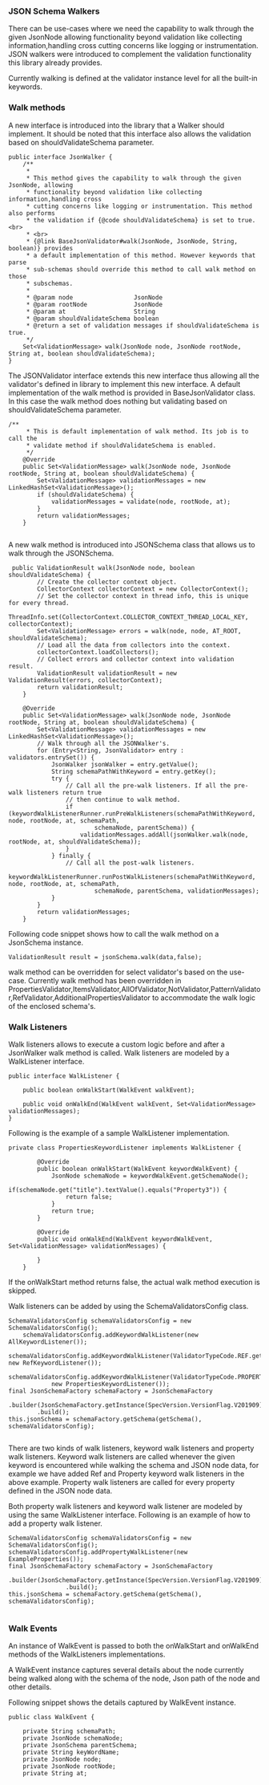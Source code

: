 ### JSON Schema Walkers

There can be use-cases where we need the capability to walk through the given JsonNode allowing functionality beyond validation like collecting information,handling cross cutting concerns like logging or instrumentation. JSON walkers were introduced to complement the validation functionality this library already provides.

Currently walking is defined at the validator instance level for all the built-in keywords.

### Walk methods

A new interface is introduced into the library that a Walker should implement. It should be noted that this interface also allows the validation based on shouldValidateSchema parameter.

```
public interface JsonWalker {
    /**
     * 
     * This method gives the capability to walk through the given JsonNode, allowing
     * functionality beyond validation like collecting information,handling cross
     * cutting concerns like logging or instrumentation. This method also performs
     * the validation if {@code shouldValidateSchema} is set to true. <br>
     * <br>
     * {@link BaseJsonValidator#walk(JsonNode, JsonNode, String, boolean)} provides
     * a default implementation of this method. However keywords that parse
     * sub-schemas should override this method to call walk method on those
     * subschemas.
     * 
     * @param node                 JsonNode
     * @param rootNode             JsonNode
     * @param at                   String
     * @param shouldValidateSchema boolean
     * @return a set of validation messages if shouldValidateSchema is true.
     */
    Set<ValidationMessage> walk(JsonNode node, JsonNode rootNode, String at, boolean shouldValidateSchema);
}

```

The JSONValidator interface extends this new interface thus allowing all the validator's defined in library to implement this new interface. A default implementation of the walk method is provided in BaseJsonValidator class. In this case the walk method does nothing but validating based on shouldValidateSchema parameter.

```
/**
     * This is default implementation of walk method. Its job is to call the
     * validate method if shouldValidateSchema is enabled.
     */
    @Override
    public Set<ValidationMessage> walk(JsonNode node, JsonNode rootNode, String at, boolean shouldValidateSchema) {
        Set<ValidationMessage> validationMessages = new LinkedHashSet<ValidationMessage>();
        if (shouldValidateSchema) {
            validationMessages = validate(node, rootNode, at);
        }
        return validationMessages;
    }
    
```

A new walk method is introduced into JSONSchema class that allows us to walk through the JSONSchema.

```
 public ValidationResult walk(JsonNode node, boolean shouldValidateSchema) {
        // Create the collector context object.
        CollectorContext collectorContext = new CollectorContext();
        // Set the collector context in thread info, this is unique for every thread.
        ThreadInfo.set(CollectorContext.COLLECTOR_CONTEXT_THREAD_LOCAL_KEY, collectorContext);
        Set<ValidationMessage> errors = walk(node, node, AT_ROOT, shouldValidateSchema);
        // Load all the data from collectors into the context.
        collectorContext.loadCollectors();
        // Collect errors and collector context into validation result.
        ValidationResult validationResult = new ValidationResult(errors, collectorContext);
        return validationResult;
    }
    
    @Override
    public Set<ValidationMessage> walk(JsonNode node, JsonNode rootNode, String at, boolean shouldValidateSchema) {
        Set<ValidationMessage> validationMessages = new LinkedHashSet<ValidationMessage>();
        // Walk through all the JSONWalker's.
        for (Entry<String, JsonValidator> entry : validators.entrySet()) {
            JsonWalker jsonWalker = entry.getValue();
            String schemaPathWithKeyword = entry.getKey();
            try {
                // Call all the pre-walk listeners. If all the pre-walk listeners return true
                // then continue to walk method.
                if (keywordWalkListenerRunner.runPreWalkListeners(schemaPathWithKeyword, node, rootNode, at, schemaPath,
                        schemaNode, parentSchema)) {
                    validationMessages.addAll(jsonWalker.walk(node, rootNode, at, shouldValidateSchema));
                }
            } finally {
                // Call all the post-walk listeners.
                keywordWalkListenerRunner.runPostWalkListeners(schemaPathWithKeyword, node, rootNode, at, schemaPath,
                        schemaNode, parentSchema, validationMessages);
            }
        }
        return validationMessages;
    }
```
Following code snippet shows how to call the walk method on a JsonSchema instance.

```
ValidationResult result = jsonSchema.walk(data,false);

```

walk method can be overridden for select validator's based on the use-case. Currently walk method has been overridden in PropertiesValidator,ItemsValidator,AllOfValidator,NotValidator,PatternValidator,RefValidator,AdditionalPropertiesValidator to accommodate the walk logic of the enclosed schema's.

### Walk Listeners 

Walk listeners allows to execute a custom logic before and after a JsonWalker walk method is called. Walk listeners are modeled by a WalkListener interface.

```
public interface WalkListener {

    public boolean onWalkStart(WalkEvent walkEvent);

    public void onWalkEnd(WalkEvent walkEvent, Set<ValidationMessage> validationMessages);
}
```

Following is the example of a sample WalkListener implementation.

```
private class PropertiesKeywordListener implements WalkListener {

        @Override
        public boolean onWalkStart(WalkEvent keywordWalkEvent) {
            JsonNode schemaNode = keywordWalkEvent.getSchemaNode();
            if(schemaNode.get("title").textValue().equals("Property3")) {
                return false;
            }
            return true;
        }

        @Override
        public void onWalkEnd(WalkEvent keywordWalkEvent, Set<ValidationMessage> validationMessages) {
            
        }
    }
```
If the onWalkStart method returns false, the actual walk method execution is skipped.

Walk listeners can be added by using the SchemaValidatorsConfig class.

```
SchemaValidatorsConfig schemaValidatorsConfig = new SchemaValidatorsConfig();
    schemaValidatorsConfig.addKeywordWalkListener(new AllKeywordListener());
    schemaValidatorsConfig.addKeywordWalkListener(ValidatorTypeCode.REF.getValue(), new RefKeywordListener());
    schemaValidatorsConfig.addKeywordWalkListener(ValidatorTypeCode.PROPERTIES.getValue(),
            new PropertiesKeywordListener());
final JsonSchemaFactory schemaFactory = JsonSchemaFactory
        .builder(JsonSchemaFactory.getInstance(SpecVersion.VersionFlag.V201909)).addMetaSchema(metaSchema)
        .build();
this.jsonSchema = schemaFactory.getSchema(getSchema(), schemaValidatorsConfig);
                
```

There are two kinds of walk listeners, keyword walk listeners and property walk listeners. Keyword walk listeners are called whenever the given keyword is encountered while walking the schema and JSON node data, for example we have added Ref and Property keyword walk listeners in the above example. Property walk listeners are called for every property defined in the JSON node data.

Both property walk listeners and keyword walk listener are modeled by using the same WalkListener interface. Following is an example of how to add a property walk listener.

```
SchemaValidatorsConfig schemaValidatorsConfig = new SchemaValidatorsConfig();
schemaValidatorsConfig.addPropertyWalkListener(new ExampleProperties());
final JsonSchemaFactory schemaFactory = JsonSchemaFactory
                .builder(JsonSchemaFactory.getInstance(SpecVersion.VersionFlag.V201909)).addMetaSchema(metaSchema)
                .build();
this.jsonSchema = schemaFactory.getSchema(getSchema(), schemaValidatorsConfig);
                
```

### Walk Events

An instance of WalkEvent is passed to both the onWalkStart and onWalkEnd methods of the WalkListeners implementations.

A WalkEvent instance captures several details about the node currently being walked along with the schema of the node, Json path of the node and other details.

Following snippet shows the details captured by WalkEvent instance.

```
public class WalkEvent {

    private String schemaPath;
    private JsonNode schemaNode;
    private JsonSchema parentSchema;
    private String keyWordName;
    private JsonNode node;
    private JsonNode rootNode;
    private String at;

```